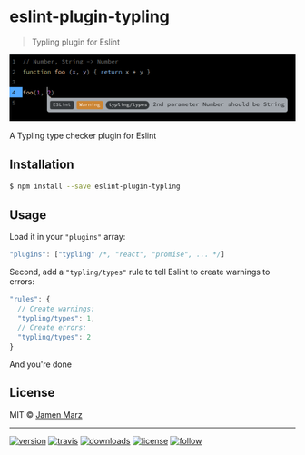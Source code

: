 # eslint-plugin-typling

> Typling plugin for Eslint

![Preview Screenshot](preview.png)

A Typling type checker plugin for Eslint

## Installation

```sh
$ npm install --save eslint-plugin-typling
```

## Usage

Load it in your `"plugins"` array:

```js
"plugins": ["typling" /*, "react", "promise", ... */]
```

Second, add a `"typling/types"` rule to tell Eslint to create warnings to errors:

```js
"rules": {
  // Create warnings:
  "typling/types": 1,
  // Create errors:
  "typling/types": 2
}
```

And you're done

## License

MIT © [Jamen Marz](https://git.io/jamen)

---

[![version](https://img.shields.io/npm/v/eslint-plugin-typling.svg?style=flat-square)][package] [![travis](https://img.shields.io/travis/jamen/eslint-plugin-typling.svg?style=flat-square)](https://travis-ci.org/jamen/eslint-plugin-typling) [![downloads](https://img.shields.io/npm/dt/eslint-plugin-typling.svg?style=flat-square)][package] [![license](https://img.shields.io/npm/l/express.svg?style=flat-square)][package]  [![follow](https://img.shields.io/github/followers/jamen.svg?style=social&label=Follow)](https://github.com/jamen)

[package]: https://npmjs.org/package/eslint-plugin-typling
